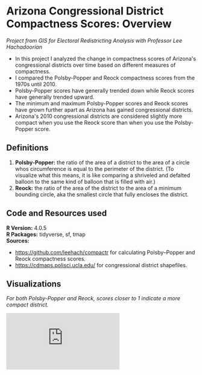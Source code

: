 # Arizona Congressional District Compactness Scores: Overview
*Project from GIS for Electoral Redistricting Analysis with Professor Lee Hachadoorian*  
- In this project I analyzed the change in compactness scores of Arizona's congressional districts over time based on different measures of compactness. 
- I compared the Polsby-Popper and Reock compactness scores from the 1970s until 2010. 
- Polsby-Popper scores have generally trended down while Reock scores have generally trended upward. 
- The minimum and maximum Polsby-Popper scores and Reock scores have grown further apart as Arizona has gained congressional districts. 
- Arizona's 2010 congressional districts are considered slightly more compact when you use the Reock score than when you use the Polsby-Popper score. 

## Definitions
1. **Polsby-Popper:** the ratio of the area of a district to the area of a circle whos circumference is equal to the perimeter of the district. (To visualize what this means, it is like comparing a shriveled and defalted balloon to the same kind of balloon that is filled with air.)
2. **Reock:** the ratio of the area of the district to the area of a minimum bounding circle, aka the smallest circle that fully encloses the district.  

## Code and Resources used
**R Version:** 4.0.5  
**R Packages:** tidyverse, sf, tmap  
**Sources:**  
- https://github.com/leehach/compactr for calculating Polsby–Popper and Reock compactness scores. 
- https://cdmaps.polisci.ucla.edu/ for congressional district shapefiles. 

## Visualizations
*For both Polsby-Popper and Reock, scores closer to 1 indicate a more compact district.*

![compactness visualizations](https://github.com/sfinnexe/Arizona-Redistricting/blob/main/Visualizations/Compactness%20lab%20results.pdf)
